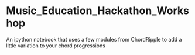 # Music_Education_Hackathon_Workshop
An ipython notebook that uses a few modules from ChordRipple to add a little variation to your chord progressions
